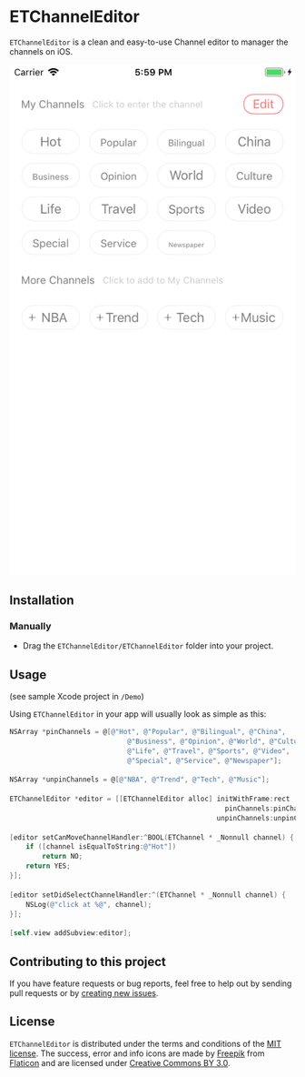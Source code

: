 # ETChannelEditor

`ETChannelEditor` is a clean and easy-to-use Channel editor to manager the channels on iOS.

![ETChannelEditor](https://github.com/JRJian/ETChannelEditor/blob/master/Snapshots/s1.png)

## Installation

### Manually

* Drag the `ETChannelEditor/ETChannelEditor` folder into your project.

## Usage

(see sample Xcode project in `/Demo`)

Using `ETChannelEditor` in your app will usually look as simple as this:

```objective-c
NSArray *pinChannels = @[@"Hot", @"Popular", @"Bilingual", @"China",
                             @"Business", @"Opinion", @"World", @"Culture",
                             @"Life", @"Travel", @"Sports", @"Video",
                             @"Special", @"Service", @"Newspaper"];
    
NSArray *unpinChannels = @[@"NBA", @"Trend", @"Tech", @"Music"];

ETChannelEditor *editor = [[ETChannelEditor alloc] initWithFrame:rect
                                                     pinChannels:pinChannels
                                                   unpinChannels:unpinChannels];

[editor setCanMoveChannelHandler:^BOOL(ETChannel * _Nonnull channel) {
    if ([channel isEqualToString:@"Hot"])
        return NO;
    return YES;
}];

[editor setDidSelectChannelHandler:^(ETChannel * _Nonnull channel) {
    NSLog(@"click at %@", channel);
}];

[self.view addSubview:editor];
```

## Contributing to this project

If you have feature requests or bug reports, feel free to help out by sending pull requests or by [creating new issues](https://github.com/ETChannelEditor/ETChannelEditor/issues/new). 

## License

`ETChannelEditor` is distributed under the terms and conditions of the [MIT license](https://github.com/SVProgressHUD/SVProgressHUD/blob/master/LICENSE). The success, error and info icons are made by [Freepik](http://www.freepik.com) from [Flaticon](http://www.flaticon.com) and are licensed under [Creative Commons BY 3.0](http://creativecommons.org/licenses/by/3.0/).